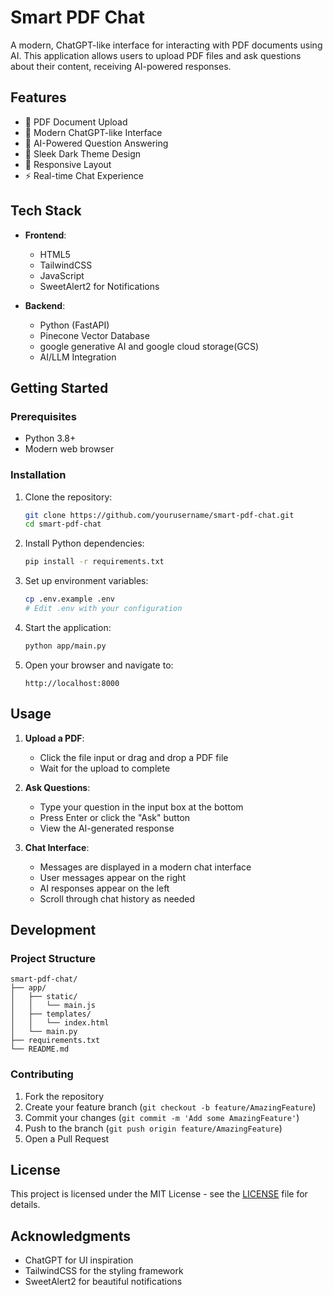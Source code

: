 # Smart PDF Chat

A modern, ChatGPT-like interface for interacting with PDF documents using AI. This application allows users to upload PDF files and ask questions about their content, receiving AI-powered responses.

## Features

- 📄 PDF Document Upload
- 💬 Modern ChatGPT-like Interface
- 🤖 AI-Powered Question Answering
- 🎨 Sleek Dark Theme Design
- 📱 Responsive Layout
- ⚡ Real-time Chat Experience

## Tech Stack

- **Frontend**:
  - HTML5
  - TailwindCSS
  - JavaScript 
  - SweetAlert2 for Notifications

- **Backend**:
  - Python (FastAPI)
  - Pinecone Vector Database 
  - google generative AI and google cloud storage(GCS)
  - AI/LLM Integration

## Getting Started

### Prerequisites

- Python 3.8+
- Modern web browser

### Installation

1. Clone the repository:
   ```bash
   git clone https://github.com/yourusername/smart-pdf-chat.git
   cd smart-pdf-chat
   ```

2. Install Python dependencies:
   ```bash
   pip install -r requirements.txt
   ```

3. Set up environment variables:
   ```bash
   cp .env.example .env
   # Edit .env with your configuration
   ```

4. Start the application:
   ```bash
   python app/main.py
   ```

5. Open your browser and navigate to:
   ```
   http://localhost:8000
   ```

## Usage

1. **Upload a PDF**:
   - Click the file input or drag and drop a PDF file
   - Wait for the upload to complete

2. **Ask Questions**:
   - Type your question in the input box at the bottom
   - Press Enter or click the "Ask" button
   - View the AI-generated response

3. **Chat Interface**:
   - Messages are displayed in a modern chat interface
   - User messages appear on the right
   - AI responses appear on the left
   - Scroll through chat history as needed

## Development

### Project Structure

```
smart-pdf-chat/
├── app/
│   ├── static/
│   │   └── main.js
│   ├── templates/
│   │   └── index.html
│   └── main.py
├── requirements.txt
└── README.md
```

### Contributing

1. Fork the repository
2. Create your feature branch (`git checkout -b feature/AmazingFeature`)
3. Commit your changes (`git commit -m 'Add some AmazingFeature'`)
4. Push to the branch (`git push origin feature/AmazingFeature`)
5. Open a Pull Request

## License

This project is licensed under the MIT License - see the [LICENSE](LICENSE) file for details.

## Acknowledgments

- ChatGPT for UI inspiration
- TailwindCSS for the styling framework
- SweetAlert2 for beautiful notifications
